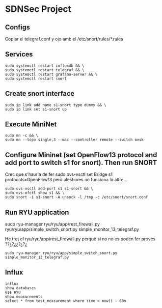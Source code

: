 # SDNSec Project

## Configs

Copiar el telegraf.conf y ojo amb el /etc/snort/rules/*.rules

## Services

```
sudo systemctl restart influxdb && \
sudo systemctl restart telegraf && \
sudo systemctl restart grafana-server && \
sudo systemctl restart snort
```

## Create snort interface

```
sudo ip link add name s1-snort type dummy && \
sudo ip link set s1-snort up
```

## Execute MiniNet

```
sudo mn -c && \
sudo mn --topo single,3 --mac --controller remote --switch ovsk
```
## Configure Mininet (set OpenFlow13 protocol and add port to switch s1 for snort). Then run SNORT


Crec que s'hauria de fer sudo ovs-vsctl set Bridge s1 protocols=OpenFlow13 però aleshores no funciona lo altre...
```
sudo ovs-vsctl add-port s1 s1-snort && \
sudo ovs-ofctl show s1 && \
sudo snort -i s1-snort -A unsock -l /tmp -c /etc/snort/snort.conf
```

## Run RYU application

sudo ryu-manager ryu/ryu/app/rest_firewall.py ryu/ryu/app/simple_switch_snort.py simple_monitor_13_telegraf.py

He tret el ryu/ryu/app/rest_firewall.py perquè si no no es poden fer proves ??¿?¿¿?¿?¿

```
sudo ryu-manager ryu/ryu/app/simple_switch_snort.py simple_monitor_13_telegraf.py
```

## Influx

```
influx
show databases
use RYU
show measurements
select * from test_measurement where time > now() - 60m
```
